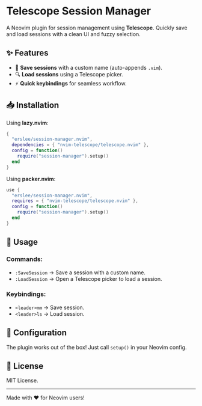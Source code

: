 
# Telescope Session Manager

A Neovim plugin for session management using **Telescope**. Quickly save and load sessions with a clean UI and fuzzy selection.

## ✨ Features
- 📂 **Save sessions** with a custom name (auto-appends `.vim`).
- 🔍 **Load sessions** using a Telescope picker.
- ⚡ **Quick keybindings** for seamless workflow.

## 📥 Installation

Using **lazy.nvim**:
```lua
{
  "erslee/session-manager.nvim",
  dependencies = { "nvim-telescope/telescope.nvim" },
  config = function()
    require("session-manager").setup()
  end
}
```

Using **packer.nvim**:
```lua
use {
  "erslee/session-manager.nvim",
  requires = { "nvim-telescope/telescope.nvim" },
  config = function()
    require("session-manager").setup()
  end
}
```

## 🚀 Usage

### Commands:
- `:SaveSession` → Save a session with a custom name.
- `:LoadSession` → Open a Telescope picker to load a session.

### Keybindings:
- `<leader>mm` → Save session.
- `<leader>ls` → Load session.

## 🔧 Configuration
The plugin works out of the box! Just call `setup()` in your Neovim config.

## 📜 License
MIT License.

---
Made with ❤️ for Neovim users!
